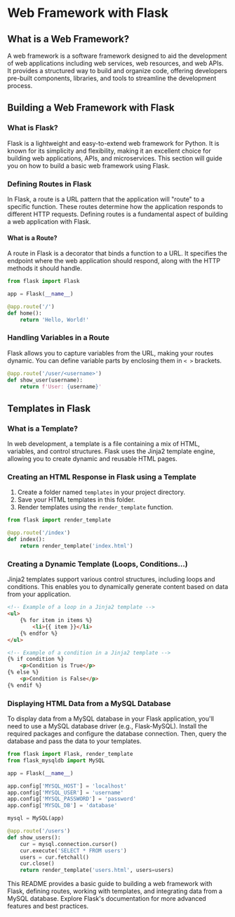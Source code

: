 <h1>Web Framework with Flask</h1>

## What is a Web Framework?

A web framework is a software framework designed to aid the development of web applications including web services, web resources, and web APIs. It provides a structured way to build and organize code, offering developers pre-built components, libraries, and tools to streamline the development process.

## Building a Web Framework with Flask

### What is Flask?

Flask is a lightweight and easy-to-extend web framework for Python. It is known for its simplicity and flexibility, making it an excellent choice for building web applications, APIs, and microservices. This section will guide you on how to build a basic web framework using Flask.

### Defining Routes in Flask

In Flask, a route is a URL pattern that the application will "route" to a specific function. These routes determine how the application responds to different HTTP requests. Defining routes is a fundamental aspect of building a web application with Flask.

#### What is a Route?

A route in Flask is a decorator that binds a function to a URL. It specifies the endpoint where the web application should respond, along with the HTTP methods it should handle.

```python
from flask import Flask

app = Flask(__name__)

@app.route('/')
def home():
    return 'Hello, World!'
```

### Handling Variables in a Route

Flask allows you to capture variables from the URL, making your routes dynamic. You can define variable parts by enclosing them in `< >` brackets.

```python
@app.route('/user/<username>')
def show_user(username):
    return f'User: {username}'
```

## Templates in Flask

### What is a Template?

In web development, a template is a file containing a mix of HTML, variables, and control structures. Flask uses the Jinja2 template engine, allowing you to create dynamic and reusable HTML pages.

### Creating an HTML Response in Flask using a Template

1. Create a folder named `templates` in your project directory.
2. Save your HTML templates in this folder.
3. Render templates using the `render_template` function.

```python
from flask import render_template

@app.route('/index')
def index():
    return render_template('index.html')
```

### Creating a Dynamic Template (Loops, Conditions...)

Jinja2 templates support various control structures, including loops and conditions. This enables you to dynamically generate content based on data from your application.

```html
<!-- Example of a loop in a Jinja2 template -->
<ul>
    {% for item in items %}
        <li>{{ item }}</li>
    {% endfor %}
</ul>

<!-- Example of a condition in a Jinja2 template -->
{% if condition %}
    <p>Condition is True</p>
{% else %}
    <p>Condition is False</p>
{% endif %}
```

### Displaying HTML Data from a MySQL Database

To display data from a MySQL database in your Flask application, you'll need to use a MySQL database driver (e.g., Flask-MySQL). Install the required packages and configure the database connection. Then, query the database and pass the data to your templates.

```python
from flask import Flask, render_template
from flask_mysqldb import MySQL

app = Flask(__name__)

app.config['MYSQL_HOST'] = 'localhost'
app.config['MYSQL_USER'] = 'username'
app.config['MYSQL_PASSWORD'] = 'password'
app.config['MYSQL_DB'] = 'database'

mysql = MySQL(app)

@app.route('/users')
def show_users():
    cur = mysql.connection.cursor()
    cur.execute('SELECT * FROM users')
    users = cur.fetchall()
    cur.close()
    return render_template('users.html', users=users)
```

This README provides a basic guide to building a web framework with Flask, defining routes, working with templates, and integrating data from a MySQL database. Explore Flask's documentation for more advanced features and best practices.
